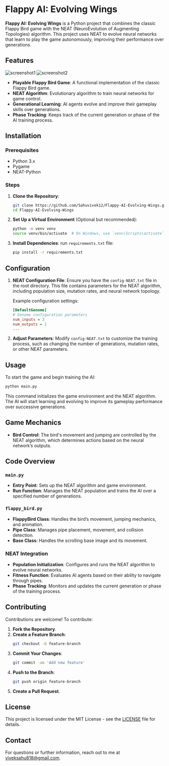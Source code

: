 # Flappy AI: Evolving Wings

**Flappy AI: Evolving Wings** is a Python project that combines the classic Flappy Bird game with the NEAT (NeuroEvolution of Augmenting Topologies) algorithm. This project uses NEAT to evolve neural networks that learn to play the game autonomously, improving their performance over generations.

## Features
![screenshot1](https://github.com/user-attachments/assets/20c94ec5-7652-4ab2-827d-3c243569d6d8)
![screenshot2](https://github.com/user-attachments/assets/f511cae6-69ac-4bb5-9922-5c714ad0bdfd)

- **Playable Flappy Bird Game**: A functional implementation of the classic Flappy Bird game.
- **NEAT Algorithm**: Evolutionary algorithm to train neural networks for game control.
- **Generational Learning**: AI agents evolve and improve their gameplay skills over generations.
- **Phase Tracking**: Keeps track of the current generation or phase of the AI training process.

## Installation

### Prerequisites

- Python 3.x
- Pygame
- NEAT-Python

### Steps

1. **Clone the Repository**:
   ```bash
   git clone https://github.com/Sahuvivek12/Flappy-AI-Evolving-Wings.git
   cd Flappy-AI-Evolving-Wings
   ```

2. **Set Up a Virtual Environment** (Optional but recommended):
   ```bash
   python -m venv venv
   source venv/bin/activate  # On Windows, use `venv\Scripts\activate`
   ```

3. **Install Dependencies**:
   run `requirements.txt` file:
   ```bash
   pip install -r requirements.txt
   ```

## Configuration

1. **NEAT Configuration File**: Ensure you have the `config-NEAT.txt` file in the root directory. This file contains parameters for the NEAT algorithm, including population size, mutation rates, and neural network topology.

   Example configuration settings:
   ```ini
   [DefaultGenome]
   # Genome configuration parameters
   num_inputs = 3
   num_outputs = 1
   ...
   ```

2. **Adjust Parameters**: Modify `config-NEAT.txt` to customize the training process, such as changing the number of generations, mutation rates, or other NEAT parameters.

## Usage

To start the game and begin training the AI:

```bash
python main.py
```

This command initializes the game environment and the NEAT algorithm. The AI will start learning and evolving to improve its gameplay performance over successive generations.

## Game Mechanics

- **Bird Control**: The bird's movement and jumping are controlled by the NEAT algorithm, which determines actions based on the neural network’s outputs.

## Code Overview

### `main.py`

- **Entry Point**: Sets up the NEAT algorithm and game environment.
- **Run Function**: Manages the NEAT population and trains the AI over a specified number of generations.

### `flappy_bird.py`

- **FlappyBird Class**: Handles the bird’s movement, jumping mechanics, and animation.
- **Pipe Class**: Manages pipe placement, movement, and collision detection.
- **Base Class**: Handles the scrolling base image and its movement.

### NEAT Integration

- **Population Initialization**: Configures and runs the NEAT algorithm to evolve neural networks.
- **Fitness Function**: Evaluates AI agents based on their ability to navigate through pipes.
- **Phase Tracking**: Monitors and updates the current generation or phase of the training process.

## Contributing

Contributions are welcome! To contribute:

1. **Fork the Repository**.
2. **Create a Feature Branch**:
   ```bash
   git checkout -b feature-branch
   ```
3. **Commit Your Changes**:
   ```bash
   git commit -am 'Add new feature'
   ```
4. **Push to the Branch**:
   ```bash
   git push origin feature-branch
   ```
5. **Create a Pull Request**.

## License

This project is licensed under the MIT License - see the [LICENSE](LICENSE) file for details.

## Contact

For questions or further information, reach out to me at [viveksahu818@gmail.com](mailto:viveksahu818@gmail.com).
